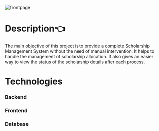 ![frontpage ](https://github.com/JenishdaSelvasingh/webdevelopment/assets/136103328/d0949add-4f20-46fe-ab14-7ca90e982272)
# Description👈<br>
The main objective of this project is to provide a complete Scholarship Management System without the need of manual intervention. It helps to handle the management of scholarship allocation. It also gives an easier way to view the status of the scholarship details after each process.

# Technologies <br>
### Backend <br>
### Frontend <br>
### Database <br>
